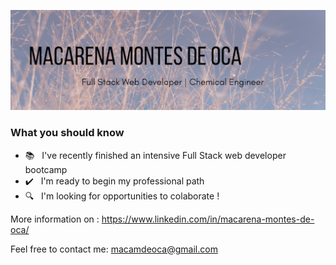 ![alt text](https://github.com/macamontesdeoca/macamontesdeoca/blob/main/banner.png)

### What you should know
- :books: &nbsp; I've recently finished an intensive Full Stack web developer bootcamp
- :heavy_check_mark: &nbsp; I'm ready to begin my professional path
- :mag: &nbsp; I'm looking for opportunities to colaborate !

More information on : https://www.linkedin.com/in/macarena-montes-de-oca/


Feel free to contact me: macamdeoca@gmail.com

<!--
**macamontesdeoca/macamontesdeoca** is a ✨ _special_ ✨ repository because its `README.md` (this file) appears on your GitHub profile.

Here are some ideas to get you started:

- 🔭 I’m currently working on ...
- 🌱 I’m currently learning ...
- 👯 I’m looking to collaborate on ...
- 🤔 I’m looking for help with ...
- 💬 Ask me about ...
- 📫 How to reach me: ...
- 😄 Pronouns: ...
- ⚡ Fun fact: ...
-->
